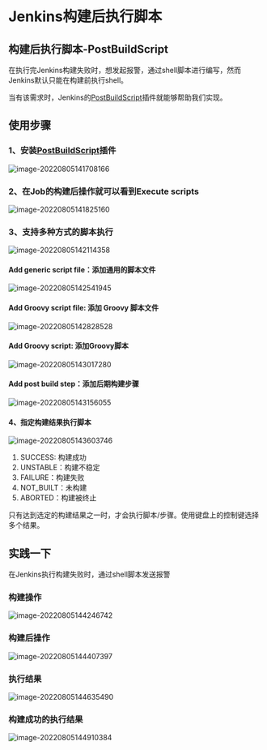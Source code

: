 # Jenkins构建后执行脚本


## 构建后执行脚本-PostBuildScript

在执行完Jenkins构建失败时，想发起报警，通过shell脚本进行编写，然而Jenkins默认只能在构建前执行shell。

当有该需求时，Jenkins的[PostBuildScript](https://plugins.jenkins.io/postbuildscript/)插件就能够帮助我们实现。

## 使用步骤

### 1、安装[PostBuildScript](https://plugins.jenkins.io/postbuildscript/)插件

![image-20220805141708166](https://raw.githubusercontent.com/XD825/picgo/main/img/202208051417271.png)

### 2、在Job的构建后操作就可以看到Execute scripts

![image-20220805141825160](https://raw.githubusercontent.com/XD825/picgo/main/img/202208051418203.png)

### 3、支持多种方式的脚本执行

![image-20220805142114358](https://raw.githubusercontent.com/XD825/picgo/main/img/202208111422974.png)

#### Add generic script file：添加通用的脚本文件

![image-20220805142541945](https://raw.githubusercontent.com/XD825/picgo/main/img/202208051425997.png)

#### Add Groovy script file: 添加 Groovy 脚本文件

![image-20220805142828528](https://raw.githubusercontent.com/XD825/picgo/main/img/202208051428570.png)

#### Add Groovy script: 添加Groovy脚本

![image-20220805143017280](https://raw.githubusercontent.com/XD825/picgo/main/img/202208051430332.png)

#### Add post build step：添加后期构建步骤

![image-20220805143156055](https://raw.githubusercontent.com/XD825/picgo/main/img/202208051431111.png)

#### 4、指定构建结果执行脚本

![image-20220805143603746](https://raw.githubusercontent.com/XD825/picgo/main/img/202208051436800.png)

1. SUCCESS: 构建成功
2. UNSTABLE：构建不稳定
3. FAILURE：构建失败
4. NOT_BUILT：未构建
5. ABORTED：构建被终止

只有达到选定的构建结果之一时，才会执行脚本/步骤。使用键盘上的控制键选择多个结果。

## 实践一下

在Jenkins执行构建失败时，通过shell脚本发送报警

### 构建操作

![image-20220805144246742](https://raw.githubusercontent.com/XD825/picgo/main/img/202208051442815.png)

### 构建后操作

![image-20220805144407397](https://raw.githubusercontent.com/XD825/picgo/main/img/202208051444449.png)

### 执行结果

![image-20220805144635490](https://raw.githubusercontent.com/XD825/picgo/main/img/202208051446527.png)

### 构建成功的执行结果

![image-20220805144910384](https://raw.githubusercontent.com/XD825/picgo/main/img/202208051449448.png)

